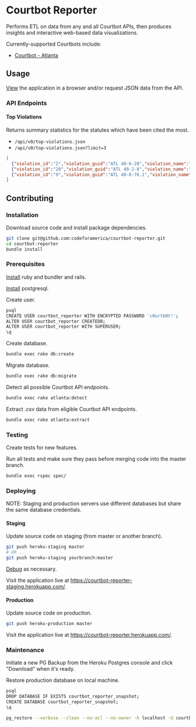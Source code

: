 # Courtbot Reporter

Performs ETL on data from any and all Courtbot APIs, then produces insights and interactive web-based data visualizations.

Currently-supported Courtbots include:
  + [Courtbot - Atlanta](https://github.com/codeforamerica/courtbot)

## Usage

[View](https://courtbot-reporter.herokuapp.com/) the application in a browser and/or request JSON data from the API.

### API Endpoints

#### Top Violations

Returns summary statistics for the statutes which have been cited the most.

 + `/api/v0/top-violations.json`
 + `/api/v0/top-violations.json?limit=3`

```` json
[
  {"violation_id":"2","violation_guid":"ATL 40-6-20","violation_name":"FAIL TO OBEY TRAF CTRL DEVICE","violation_category":"TODO","citation_count":"8804"},
  {"violation_id":"20","violation_guid":"ATL 40-2-8","violation_name":"NO TAG/ NO DECAL","violation_category":"TODO","citation_count":"5654"},
  {"violation_id":"9","violation_guid":"ATL 40-8-76.1","violation_name":"SAFETY BELT VIOLATION","violation_category":"TODO","citation_count":"3777"}
]

````











## Contributing

### Installation

Download source code and install package dependencies.

```` sh
git clone git@github.com:codeforamerica/courtbot-reporter.git
cd courtbot-reporter
bundle install
````

### Prerequisites

[Install](http://data-creative.info/process-documentation/2015/07/18/how-to-set-up-a-mac-development-environment.html#ruby) ruby and bundler and rails.

[Install](http://data-creative.info/process-documentation/2015/07/18/how-to-set-up-a-mac-development-environment.html#postgresql) postgresql.

Create user.

```` sh
psql
CREATE USER courtbot_reporter WITH ENCRYPTED PASSWORD 'c0urtb0t!';
ALTER USER courtbot_reporter CREATEDB;
ALTER USER courtbot_reporter WITH SUPERUSER;
\q
````

Create database.

```` sh
bundle exec rake db:create
````

Migrate database.

```` sh
bundle exec rake db:migrate
````

Detect all possible Courtbot API endpoints.

```` sh
bundle exec rake atlanta:detect
````

Extract .csv data from eligible Courtbot API endpoints.

```` sh
bundle exec rake atlanta:extract
````








### Testing

Create tests for new features.

Run all tests and make sure they pass before merging code into the master branch.

```` sh
bundle exec rspec spec/
````

### Deploying

NOTE: Staging and production servers use different databases but share the same database credentials.

#### Staging

Update source code on staging (from master or another branch).

```` sh
git push heroku-staging master
# OR ...
git push heroku-staging yourbranch:master
````

[Debug](http://data-creative.info/process-documentation/2015/07/25/how-to-deploy-a-rails-app-to-heroku.html#debugging) as necessary.

Visit the application live at https://courtbot-reporter-staging.herokuapp.com/.

#### Production

Update source code on production.

```` sh
git push heroku-production master
````

Visit the application live at https://courtbot-reporter.herokuapp.com/.

### Maintenance

Initiate a new PG Backup from the Heroku Postgres console and click "Download" when it's ready.

Restore production database on local machine.

```` sh
psql
DROP DATABASE IF EXISTS courtbot_reporter_snapshot;
CREATE DATABASE courtbot_reporter_snapshot;
\q

pg_restore --verbose --clean --no-acl --no-owner -h localhost -U courtbot_reporter -d courtbot_reporter_snapshot latest.dump
````
